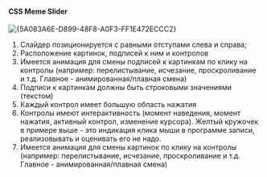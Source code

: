 #### CSS Meme Slider

![{5A083A6E-D899-48F8-A0F3-FF1E472ECCC2}](https://github.com/user-attachments/assets/f94ab549-bc5b-4849-8cf2-748b463ff7bb)

1. Слайдер позиционируется с равными отступами слева и справа;
2. Расположение картинок, подписей к ним и контролов
3. Имеется анимация для смены подписей к картинкам по клику на контролы (например: перелистывание, исчезание, проскроливание и т.д. Главное - анимированная/плавная смена)
4. Подписи к картинкам должны быть строковыми значениями (текстом)
5. Каждый контрол имеет большую область нажатия
6. Контролы имеют интерактивность (момент наведения, момент нажатия, активный контрол, изменение курсора). Желтый кружочек в примере выше - это индикация клика мыши в программе записи, реализовывать и оценивать его не надо.
7. Имеется анимация для смены картинок по клику на контролы (например: перелистывание, исчезание, проскроливание и т.д. Главное - анимированная/плавная смена)
